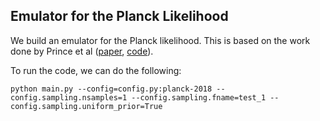 ## Emulator for the Planck Likelihood

We build an emulator for the Planck likelihood. This is based on the work done by Prince et al ([paper](), [code](https://github.com/heatherprince/planck-lite-py)).


To run the code, we can do the following:

```
python main.py --config=config.py:planck-2018 --config.sampling.nsamples=1 --config.sampling.fname=test_1 --config.sampling.uniform_prior=True
```
